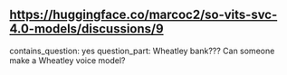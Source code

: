 ## https://huggingface.co/marcoc2/so-vits-svc-4.0-models/discussions/9

contains_question: yes
question_part: Wheatley bank??? 
Can someone make a Wheatley voice model?  